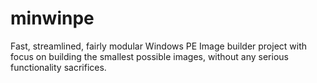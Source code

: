 # minwinpe
Fast, streamlined, fairly modular Windows PE Image builder project with focus on building the smallest possible images, without any serious functionality sacrifices.
